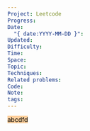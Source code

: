 ```yaml
---
Project: Leetcode
Progress: 
Date:
  "{ date:YYYY-MM-DD }": 
Updated: 
Difficulty: 
Time: 
Space: 
Topic: 
Techniques: 
Related problems: 
Code: 
Note: 
tags:
---
```



<mark style="background: #FFB86CA6;">abcdfd</mark>


